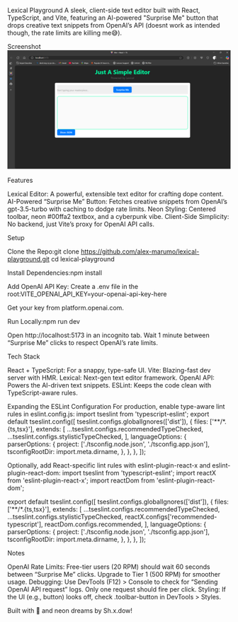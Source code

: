Lexical Playground
A sleek, client-side text editor built with React, TypeScript, and Vite, featuring an AI-powered "Surprise Me" button that drops creative text snippets from OpenAI’s API (doesnt work as intended though, the rate limits are killing me😅). 

Screenshot
![alt text](<Screenshot 2025-07-11 130345.png>)

Features

Lexical Editor: A powerful, extensible text editor for crafting dope content.
AI-Powered “Surprise Me” Button: Fetches creative snippets from OpenAI’s gpt-3.5-turbo with caching to dodge rate limits.
Neon Styling: Centered toolbar, neon #00ffa2 textbox, and a cyberpunk vibe.
Client-Side Simplicity: No backend, just Vite’s proxy for OpenAI API calls.

Setup

Clone the Repo:git clone https://github.com/alex-marumo/lexical-playground.git
cd lexical-playground


Install Dependencies:npm install


Add OpenAI API Key:
Create a .env file in the root:VITE_OPENAI_API_KEY=your-openai-api-key-here


Get your key from platform.openai.com.


Run Locally:npm run dev


Open http://localhost:5173 in an incognito tab.
Wait 1 minute between “Surprise Me” clicks to respect OpenAI’s rate limits.



Tech Stack

React + TypeScript: For a snappy, type-safe UI.
Vite: Blazing-fast dev server with HMR.
Lexical: Next-gen text editor framework.
OpenAI API: Powers the AI-driven text snippets.
ESLint: Keeps the code clean with TypeScript-aware rules.

Expanding the ESLint Configuration
For production, enable type-aware lint rules in eslint.config.js:
import tseslint from 'typescript-eslint';
export default tseslint.config([
  tseslint.configs.globalIgnores(['dist']),
  {
    files: ['**/*.{ts,tsx}'],
    extends: [
      ...tseslint.configs.recommendedTypeChecked,
      ...tseslint.configs.stylisticTypeChecked,
    ],
    languageOptions: {
      parserOptions: {
        project: ['./tsconfig.node.json', './tsconfig.app.json'],
        tsconfigRootDir: import.meta.dirname,
      },
    },
  },
]);

Optionally, add React-specific lint rules with eslint-plugin-react-x and eslint-plugin-react-dom:
import tseslint from 'typescript-eslint';
import reactX from 'eslint-plugin-react-x';
import reactDom from 'eslint-plugin-react-dom';

export default tseslint.config([
  tseslint.configs.globalIgnores(['dist']),
  {
    files: ['**/*.{ts,tsx}'],
    extends: [
      ...tseslint.configs.recommendedTypeChecked,
      ...tseslint.configs.stylisticTypeChecked,
      reactX.configs['recommended-typescript'],
      reactDom.configs.recommended,
    ],
    languageOptions: {
      parserOptions: {
        project: ['./tsconfig.node.json', './tsconfig.app.json'],
        tsconfigRootDir: import.meta.dirname,
      },
    },
  },
]);

Notes

OpenAI Rate Limits: Free-tier users (20 RPM) should wait 60 seconds between “Surprise Me” clicks. Upgrade to Tier 1 (500 RPM) for smoother usage.
Debugging: Use DevTools (F12) > Console to check for “Sending OpenAI API request” logs. Only one request should fire per click.
Styling: If the UI (e.g., button) looks off, check .toolbar-button in DevTools > Styles.

Built with 💾 and neon dreams by Sh.x.dow!
